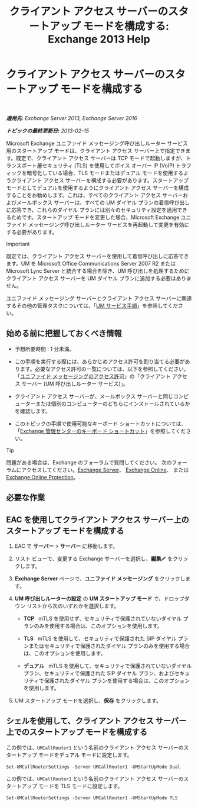 ﻿---
title: 'クライアント アクセス サーバーのスタートアップ モードを構成する: Exchange 2013 Help'
TOCTitle: クライアント アクセス サーバーのスタートアップ モードを構成する
ms:assetid: 71cc9061-9e3c-4b4a-8dbe-f590ca5bcee8
ms:mtpsurl: https://technet.microsoft.com/ja-jp/library/JJ673533(v=EXCHG.150)
ms:contentKeyID: 50555811
ms.date: 04/24/2018
mtps_version: v=EXCHG.150
ms.translationtype: HT
---

# クライアント アクセス サーバーのスタートアップ モードを構成する

 

_**適用先:** Exchange Server 2013, Exchange Server 2016_

_**トピックの最終更新日:** 2013-02-15_

Microsoft Exchange ユニファイド メッセージング呼び出しルーター サービス用のスタートアップ モードは、クライアント アクセス サーバー上で指定できます。既定で、クライアント アクセス サーバーは TCP モードで起動しますが、トランスポート層セキュリティ (TLS) を使用してボイス オーバー IP (VoIP) トラフィックを暗号化している場合、TLS モードまたはデュアル モードを使用するようクライアント アクセス サーバーを構成する必要があります。スタートアップ モードとしてデュアルを使用するようにクライアント アクセス サーバーを構成することをお勧めします。これは、すべてのクライアント アクセス サーバーおよびメールボックス サーバーは、すべての UM ダイヤル プランの着信呼び出しに応答でき、これらのダイヤル プランには別々のセキュリティ設定を適用できるためです。スタートアップ モードを変更した場合、Microsoft Exchange ユニファイド メッセージング呼び出しルーター サービスを再起動して変更を有効にする必要があります。


> [!IMPORTANT]
> 既定では、クライアント アクセス サーバーを使用して着信呼び出しに応答できます。UM を Microsoft Office Communications Server 2007 R2 または Microsoft Lync Server と統合する場合を除き、UM 呼び出しを処理するためにクライアント アクセス サーバーを UM ダイヤル プランに追加する必要はありません。



ユニファイド メッセージング サーバーとクライアント アクセス サーバーに関連するその他の管理タスクについては、「[UM サービス手順](um-services-procedures-exchange-2013-help.md)」を参照してください。

## 始める前に把握しておくべき情報

  - 予想所要時間 : 1 分未満。

  - この手順を実行する際には、あらかじめアクセス許可を割り当てる必要があります。必要なアクセス許可の一覧については、以下を参照してください。「[ユニファイド メッセージングのアクセス許可](unified-messaging-permissions-exchange-2013-help.md)」の「クライアント アクセス サーバー (UM 呼び出しルーター サービス)」。

  - クライアント アクセス サーバーが、メールボックス サーバーと同じコンピューターまたは個別のコンピューターのどちらにインストールされているかを確認します。

  - このトピックの手順で使用可能なキーボード ショートカットについては、「[Exchange 管理センターのキーボード ショートカット](keyboard-shortcuts-in-the-exchange-admin-center-exchange-online-protection-help.md)」を参照してください。


> [!TIP]
> 問題がある場合は、Exchange のフォーラムで質問してください。 次のフォーラムにアクセスしてください。<A href="https://go.microsoft.com/fwlink/p/?linkid=60612">Exchange Server</A>、 <A href="https://go.microsoft.com/fwlink/p/?linkid=267542">Exchange Online</A>、 または <A href="https://go.microsoft.com/fwlink/p/?linkid=285351">Exchange Online Protection</A>。.



## 必要な作業

## EAC を使用してクライアント アクセス サーバー上のスタートアップ モードを構成する

1.  EAC で <strong>サーバー</strong> \> <strong>サーバー</strong> に移動します。

2.  リスト ビューで、変更する Exchange サーバーを選択し、<strong>編集</strong>![編集アイコン](images/Bb124582.6f53ccb2-1f13-4c02-bea0-30690e6ea71d(EXCHG.150).gif "編集アイコン") をクリックします。

3.  <strong>Exchange Server</strong> ページで、<strong>ユニファイド メッセージング</strong> をクリックします。

4.  <strong>UM 呼び出しルーターの設定</strong> の <strong>UM スタートアップ モード</strong> で、ドロップダウン リストから次のいずれかを選択します。
    
      - <strong>TCP</strong>   mTLS を使用せず、セキュリティで保護されていないダイヤル プランのみを使用する場合は、このオプションを使用します。
    
      - <strong>TLS</strong>   mTLS を使用して、セキュリティで保護された SIP ダイヤル プランまたはセキュリティで保護されたダイヤル プランのみを使用する場合は、このオプションを使用します。
    
      - <strong>デュアル</strong>   mTLS を使用して、セキュリティで保護されていないダイヤル プラン、セキュリティで保護された SIP ダイヤル プラン、およびセキュリティで保護されたダイヤル プランを使用する場合は、このオプションを使用します。

5.  UM スタートアップ モードを選択し、<strong>保存</strong> をクリックします。

## シェルを使用して、クライアント アクセス サーバー上でのスタートアップ モードを構成する

この例では、`UMCallRouter1` という名前のクライアント アクセス サーバーのスタートアップ モードをデュアル モードに設定します。

    Set-UMCallRouterSettings -Server UMCallRouter1 -UMStartUpMode Dual

この例では、`UMCallRouter1` という名前のクライアント アクセス サーバーのスタートアップ モードを TLS モードに設定します。

    Set-UMCallRouterSettings -Server UMCallRouter1 -UMStartUpMode TLS

